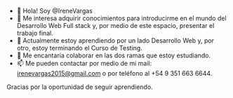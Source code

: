 - 👋 Hola! Soy @IreneVargas
- 👀 Me interesa adquirir conocimientos para introducirme en el mundo del Desarrollo Web Full stack y, por medio de este espacio, presentar el trabajo final.
- 🌱 Actualmente estoy aprendiendo por un lado Desarrollo Web y, por otro, estoy terminando el Curso de Testing.
- 💞️ Me encantaría colaborar en las dos ramas que estoy estudiando.
- 📫 Me pueden contactar por medio de mi mail: irenevargas2015@gmail.com o por teléfono al +54 9 351 663 6644.

Gracias por la oportunidad de seguir aprendiendo.

<!---
IreneVargas/IreneVargas is a ✨ special ✨ repository because its `README.md` (this file) appears on your GitHub profile.
You can click the Preview link to take a look at your changes.
--->
